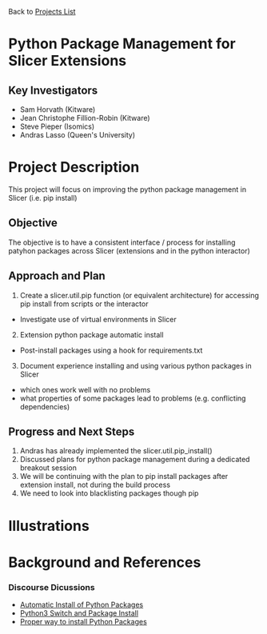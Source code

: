 Back to [Projects List](../../README.md#ProjectsList)

# Python Package Management for Slicer Extensions

## Key Investigators

- Sam Horvath (Kitware)
- Jean Christophe Fillion-Robin (Kitware)
- Steve Pieper (Isomics)
- Andras Lasso (Queen's University)

# Project Description

This project will focus on improving the python package management in Slicer (i.e. pip install)

## Objective

<!-- Describe here WHAT you would like to achieve (what you will have as end result). -->

The objective is to have a consistent interface / process for installing patyhon packages across Slicer (extensions and in the python interactor)



## Approach and Plan

<!-- Describe here HOW you would like to achieve the objectives stated above. -->
1. Create a slicer.util.pip function (or equivalent architecture) for accessing pip install from scripts or the interactor
  * Investigate use of virtual environments in Slicer
2. Extension python package automatic install
  * Post-install packages using a hook for requirements.txt
3. Document experience installing and using various python packages in Slicer
  * which ones work well with no problems
  * what properties of some packages lead to problems (e.g. conflicting dependencies)


## Progress and Next Steps

<!-- Update this section as you make progress, describing of what you have ACTUALLY DONE. If there are specific steps that you could not complete then you can describe them here, too. -->

1.  Andras has already implemented the slicer.util.pip_install()
2.  Discussed plans for python package management during a dedicated breakout session
3.  We will be continuing with the plan to pip install packages after extension install, not during the build process
4.  We need to look into blacklisting packages though pip


# Illustrations

<!-- Add pictures and links to videos that demonstrate what has been accomplished.
![Description of picture](Example2.jpg)
![Some more images](Example2.jpg)
-->

# Background and References

<!-- If you developed any software, include link to the source code repository. If possible, also add links to sample data, and to any relevant publications. -->

### Discourse Dicussions
  * [Automatic Install of Python Packages](https://discourse.slicer.org/t/automatic-install-of-python-packages/7078)
  * [Python3 Switch and Package Install](https://discourse.slicer.org/t/python3-switch-and-python-package-install/6534)
  * [Proper way to install Python Packages](https://discourse.slicer.org/t/proper-way-to-automatically-install-external-python-modules/2559)
